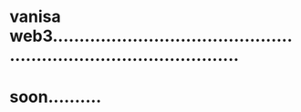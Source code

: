 # vanisa web3........................................................................................
# soon..........
